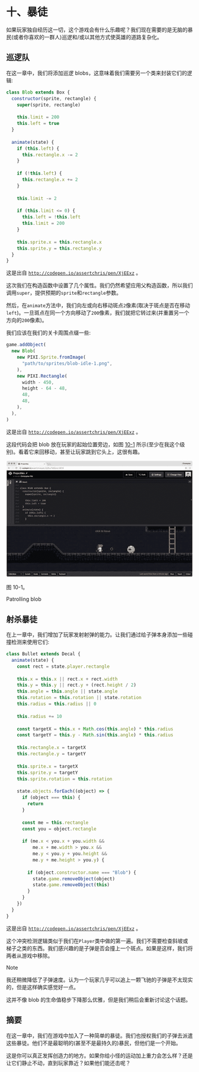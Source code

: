 # 十、暴徒

如果玩家独自经历这一切，这个游戏会有什么乐趣呢？我们现在需要的是无脑的暴民(或者你喜欢的一群人)巡逻和/或以其他方式使英雄的道路复杂化。

## 巡逻队

在这一章中，我们将添加巡逻 blobs，这意味着我们需要另一个类来封装它们的逻辑:

```js
class Blob extends Box {
  constructor(sprite, rectangle) {
    super(sprite, rectangle)

    this.limit = 200
    this.left = true
  }

  animate(state) {
    if (this.left) {
      this.rectangle.x -= 2
    }

    if (!this.left) {
      this.rectangle.x += 2
    }

    this.limit -= 2

    if (this.limit <= 0) {
      this.left = !this.left
      this.limit = 200
    }

    this.sprite.x = this.rectangle.x
    this.sprite.y = this.rectangle.y
  }
}

```

这是出自 [`http://codepen.io/assertchris/pen/XjEExz`](http://codepen.io/assertchris/pen/XjEExz) 。

这次我们在构造函数中设置了几个属性。我们仍然希望应用父构造函数，所以我们调用`super`，提供预期的`sprite`和`rectangle`参数。

然后，在`animate`方法中，我们向左或向右移动斑点`2`像素(取决于斑点是否在移动`left`)。一旦斑点在同一个方向移动了`200`像素，我们就把它转过来(并重置另一个方向的`200`像素)。

我们应该在我们的关卡周围点缀一些:

```js
game.addObject(
  new Blob(
    new PIXI.Sprite.fromImage(
      "path/to/sprites/blob-idle-1.png",
    ),
    new PIXI.Rectangle(
      width - 450,
      height - 64 - 48,
      48,
      48,
    ),
  ),
)

```

这是出自 [`http://codepen.io/assertchris/pen/XjEExz`](http://codepen.io/assertchris/pen/XjEExz) 。

这段代码会把 blob 放在玩家的起始位置旁边，如图 [10-1](#Fig1) 所示(至少在我这个级别)。看着它来回移动，甚至让玩家跳到它头上，这很有趣。

![A435434_1_En_10_Fig1_HTML.jpg](img/A435434_1_En_10_Fig1_HTML.jpg)

图 10-1。

Patrolling blob

## 射杀暴徒

在上一章中，我们增加了玩家发射射弹的能力。让我们通过给子弹本身添加一些碰撞检测来使用它们:

```js
class Bullet extends Decal {
  animate(state) {
    const rect = state.player.rectangle

    this.x = this.x || rect.x + rect.width
    this.y = this.y || rect.y + (rect.height / 2)
    this.angle = this.angle || state.angle
    this.rotation = this.rotation || state.rotation
    this.radius = this.radius || 0

    this.radius += 10

    const targetX = this.x + Math.cos(this.angle) * this.radius
    const targetY = this.y - Math.sin(this.angle) * this.radius

    this.rectangle.x = targetX
    this.rectangle.y = targetY

    this.sprite.x = targetX
    this.sprite.y = targetY
    this.sprite.rotation = this.rotation

    state.objects.forEach((object) => {
      if (object === this) {
        return
      }

      const me = this.rectangle
      const you = object.rectangle

      if (me.x < you.x + you.width &&
          me.x + me.width > you.x &&
          me.y < you.y + you.height &&
          me.y + me.height > you.y) {

        if (object.constructor.name === "Blob") {
          state.game.removeObject(object)
          state.game.removeObject(this)
        }
      }
    })
  }
}

```

这是出自 [`http://codepen.io/assertchris/pen/XjEExz`](http://codepen.io/assertchris/pen/XjEExz) 。

这个冲突检测逻辑类似于我们在`Player`类中做的第一遍。我们不需要检查斜坡或梯子之类的东西。我们感兴趣的是子弹是否会撞上一个斑点。如果是这样，我们将两者从游戏中移除。

Note

我还稍微降低了子弹速度。认为一个玩家几乎可以追上一颗飞驰的子弹是不太现实的，但是这样确实感觉好一点。

这并不像 blob 的生命值稳步下降那么优雅，但是我们稍后会重新讨论这个话题。

## 摘要

在这一章中，我们在游戏中加入了一种简单的暴徒。我们也授权我们的子弹去派遣这些暴徒。他们不是最聪明的(甚至不是最持久的)暴民，但他们是一个开始。

这是你可以真正发挥创造力的地方。如果你给小怪的运动加上重力会怎么样？还是让它们静止不动，直到玩家靠近？如果他们能还击呢？